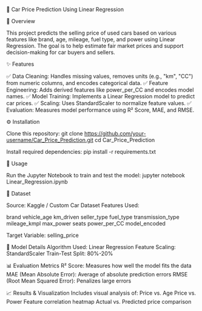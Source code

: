 🚗 Car Price Prediction Using Linear Regression

📘 Overview

This project predicts the selling price of used cars based on various features like brand, age, mileage, fuel type, and power using Linear Regression. The goal is to help estimate fair market prices and support decision-making for car buyers and sellers.

✨ Features

✅ Data Cleaning: Handles missing values, removes units (e.g., "km", "CC") from numeric columns, and encodes categorical data.
✅ Feature Engineering: Adds derived features like power_per_CC and encodes model names.
✅ Model Training: Implements a Linear Regression model to predict car prices.
✅ Scaling: Uses StandardScaler to normalize feature values.
✅ Evaluation: Measures model performance using R² Score, MAE, and RMSE.


⚙️ Installation

Clone this repository:
git clone https://github.com/your-username/Car_Price_Prediction.git
cd Car_Price_Prediction

Install required dependencies: pip install -r requirements.txt

🚀 Usage

Run the Jupyter Notebook to train and test the model:
jupyter notebook Linear_Regression.ipynb

🧠 Dataset

Source: Kaggle / Custom Car Dataset
Features Used:

brand
vehicle_age
km_driven
seller_type
fuel_type
transmission_type
mileage_kmpl
max_power
seats
power_per_CC
model_encoded

Target Variable:
selling_price

🧩 Model Details
Algorithm Used: Linear Regression
Feature Scaling: StandardScaler
Train-Test Split: 80%-20%

📊 Evaluation Metrics
R² Score: Measures how well the model fits the data
MAE (Mean Absolute Error): Average of absolute prediction errors
RMSE (Root Mean Squared Error): Penalizes large errors

📈 Results & Visualization
Includes visual analysis of:
Price vs. Age
Price vs. Power
Feature correlation heatmap
Actual vs. Predicted price comparison
